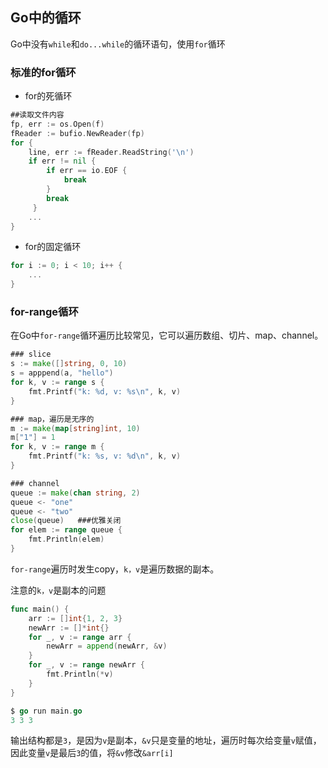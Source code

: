 ## Go中的循环

Go中没有`while`和`do...while`的循环语句，使用`for`循环

### 标准的for循环

* for的死循环

```go
##读取文件内容
fp, err := os.Open(f)
fReader := bufio.NewReader(fp)
for {
    line, err := fReader.ReadString('\n')
    if err != nil {
        if err == io.EOF {
            break
        }
        break
     }
    ...
}
```

* for的固定循环

```go
for i := 0; i < 10; i++ {
    ...
}
```

### for-range循环

在Go中`for-range`循环遍历比较常见，它可以遍历数组、切片、map、channel。

```go
### slice
s := make([]string, 0, 10)
s = apppend(a, "hello")
for k, v := range s {
    fmt.Printf("k: %d, v: %s\n", k, v)
}

### map，遍历是无序的
m := make(map[string]int, 10)
m["1"] = 1
for k, v := range m {
    fmt.Printf("k: %s, v: %d\n", k, v)
}

### channel
queue := make(chan string, 2)
queue <- "one"
queue <- "two"
close(queue)   ###优雅关闭
for elem := range queue {
    fmt.Println(elem)
}
```

`for-range`遍历时发生copy，`k，v`是遍历数据的副本。

注意的`k，v`是副本的问题

```go
func main() {
	arr := []int{1, 2, 3}
	newArr := []*int{}
	for _, v := range arr {
		newArr = append(newArr, &v)
	}
	for _, v := range newArr {
		fmt.Println(*v)
	}
}

$ go run main.go
3 3 3
```

输出结构都是`3`，是因为`v`是副本，`&v`只是变量的地址，遍历时每次给变量`v`赋值，因此变量`v`是最后`3`的值，将`&v`修改`&arr[i]`

